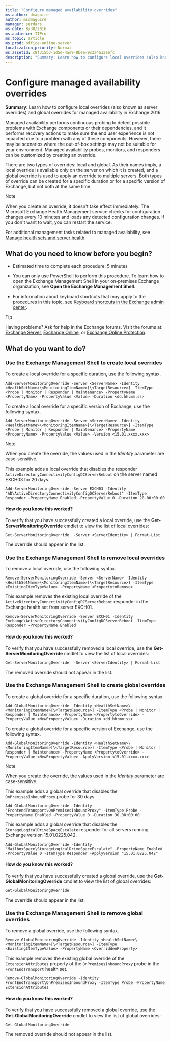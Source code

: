 ```yaml
---
title: "Configure managed availability overrides"
ms.author: dmaguire
author: msdmaguire
manager: serdars
ms.date: 8/30/2016
ms.audience: ITPro
ms.topic: article
ms.prod: office-online-server
localization_priority: Normal
ms.assetid: c8f315b3-1d5e-4ad9-8bea-9c3a4a13ebfc
description: "Summary: Learn how to configure local overrides (also known as server overrides) and global overrides for managed availability in Exchange 2016."
---
```


# Configure managed availability overrides

 **Summary**: Learn how to configure local overrides (also known as server overrides) and global overrides for managed availability in Exchange 2016.
  
Managed availability performs continuous probing to detect possible problems with Exchange components or their dependencies, and it performs recovery actions to make sure the end user experience is not impacted due to a problem with any of these components. However, there may be scenarios where the out-of-box settings may not be suitable for your environment. Managed availability probes, monitors, and responders can be customized by creating an override.
  
There are two types of overrides: local and global. As their names imply, a local override is available only on the server on which it is created, and a global override is used to apply an override to multiple servers. Both types of override can be created for a specific duration or for a specific version of Exchange, but not both at the same time.
  
> [!NOTE]
> When you create an override, it doesn't take effect immediately. The Microsoft Exchange Health Management service checks for configuration changes every 10 minutes and loads any detected configuration changes. If you don't want to wait, you can restart the service. 
  
For additional management tasks related to managed availability, see [Manage health sets and server health](health-sets.md).
  
## What do you need to know before you begin?

- Estimated time to complete each procedure: 5 minutes
    
- You can only use PowerShell to perform this procedure. To learn how to open the Exchange Management Shell in your on-premises Exchange organization, see **Open the Exchange Management Shell**.
    
- For information about keyboard shortcuts that may apply to the procedures in this topic, see [Keyboard shortcuts in the Exchange admin center](../../about-documentation/eac-keyboard-shortcuts.md).
    
> [!TIP]
> Having problems? Ask for help in the Exchange forums. Visit the forums at: [Exchange Server](https://go.microsoft.com/fwlink/p/?linkId=60612), [Exchange Online](https://go.microsoft.com/fwlink/p/?linkId=267542), or [Exchange Online Protection](https://go.microsoft.com/fwlink/p/?linkId=285351). 
  
## What do you want to do?

### Use the Exchange Management Shell to create local overrides

To create a local override for a specific duration, use the following syntax.
  
```
Add-ServerMonitoringOverride -Server <ServerName> -Identity <HealthSetName>\<MonitoringItemName>[\<TargetResource>] -ItemType <Probe | Monitor | Responder | Maintenance> -PropertyName <PropertyName> -PropertyValue <Value> -Duration <dd.hh:mm:ss>
```

To create a local override for a specific version of Exchange, use the following syntax.
  
```
Add-ServerMonitoringOverride -Server <ServerName> -Identity <HealthSetName>\<MonitoringItemName>[\<TargetResource>] -ItemType <Probe | Monitor | Responder | Maintenance> -PropertyName <PropertyName> -PropertyValue <Value> -Version <15.01.xxxx.xxx>
```

> [!NOTE]
> When you create the override, the values used in the  _Identity_ parameter are case-sensitive. 
  
This example adds a local override that disables the responder  `ActiveDirectoryConnectivityConfigDCServerReboot` on the server named EXCH03 for 20 days. 
  
```
Add-ServerMonitoringOverride -Server EXCH03 -Identity "AD\ActiveDirectoryConnectivityConfigDCServerReboot" -ItemType Responder -PropertyName Enabled -PropertyValue 0 -Duration 20.00:00:00
```

#### How do you know this worked?

To verify that you have successfully created a local override, use the **Get-ServerMonitoringOverride** cmdlet to view the list of local overrides: 
  
```
Get-ServerMonitoringOverride  -Server <ServerIdentity> | Format-List
```

The override should appear in the list.
  
### Use the Exchange Management Shell to remove local overrides

To remove a local override, use the following syntax.
  
```
Remove-ServerMonitoringOverride -Server <ServerName> -Identity <HealthSetName>\<MonitoringItemName>[\<TargetResource>] -ItemType <ExistingItemTypeValue> -PropertyName <PropertytoRemove>
```

This example removes the existing local override of the  `ActiveDirectoryConnectivityConfigDCServerReboot` responder in the Exchange health set from server EXCH01. 
  
```
Remove-ServerMonitoringOverride -Server EXCH01 -Identity Exchange\ActiveDirectoryConnectivityConfigDCServerReboot -ItemType Responder -PropertyName Enabled
```

#### How do you know this worked?

To verify that you have successfully removed a local override, use the **Get-ServerMonitoringOverride** cmdlet to view the list of local overrides: 
  
```
Get-ServerMonitoringOverride  -Server <ServerIdentity> | Format-List
```

The removed override should not appear in the list.
  
### Use the Exchange Management Shell to create global overrides

To create a global override for a specific duration, use the following syntax.
  
```
Add-GlobalMonitoringOverride -Identity <HealthSetName>\<MonitoringItemName>[\<TargetResource>] -ItemType <Probe | Monitor | Responder | Maintenance> -PropertyName <PropertytoOverride> -PropertyValue <NewPropertyValue> -Duration <dd.hh:mm:ss>
```

To create a global override for a specific version of Exchange, use the following syntax.
  
```
Add-GlobalMonitoringOverride -Identity <HealthSetName>\<MonitoringItemName>[\<TargetResource>] -ItemType <Probe | Monitor | Responder | Maintenance> -PropertyName <PropertytoOverride> -PropertyValue <NewPropertyValue> -ApplyVersion <15.01.xxxx.xxx>
```

> [!NOTE]
> When you create the override, the values used in the  _Identity_ parameter are case-sensitive. 
  
This example adds a global override that disables the  `OnPremisesInboundProxy` probe for 30 days. 
  
```
Add-GlobalMonitoringOverride -Identity "FrontendTransport\OnPremisesInboundProxy" -ItemType Probe -PropertyName Enabled -PropertyValue 0 -Duration 30.00:00:00
```

This example adds a global override that disables the  `StorageLogicalDriveSpaceEscalate` responder for all servers running Exchange version 15.01.0225.042. 
  
```
Add-GlobalMonitoringOverride -Identity "MailboxSpace\StorageLogicalDriveSpaceEscalate" -PropertyName Enabled -PropertyValue 0 -ItemType Responder -ApplyVersion "15.01.0225.042"

```

#### How do you know this worked?

To verify that you have successfully created a global override, use the **Get-GlobalMonitoringOverride** cmdlet to view the list of global overrides: 
  
```
Get-GlobalMonitoringOverride
```

The override should appear in the list.
  
### Use the Exchange Management Shell to remove global overrides

To remove a global override, use the following syntax.
  
```
Remove-GlobalMonitoringOverride -Identity <HealthSetName>\<MonitoringItemName>[\<TargetResource>] -ItemType <ExistingItemTypeValue> -PropertyName <OverriddenProperty>
```

This example removes the existing global override of the  `ExtensionAttributes` property of the  `OnPremisesInboundProxy` probe in the  `FrontEndTransport` health set. 
  
```
Remove-GlobalMonitoringOverride -Identity FrontEndTransport\OnPremisesInboundProxy -ItemType Probe -PropertyName ExtensionAttributes

```

#### How do you know this worked?

To verify that you have successfully removed a global override, use the **Get-GlobalMonitoringOverride** cmdlet to view the list of global overrides: 
  
```
Get-GlobalMonitoringOverride
```

The removed override should not appear in the list.
  

